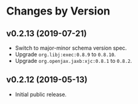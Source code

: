 # Changes by Version

## v0.2.13 (2019-07-21)
* Switch to major-minor schema version spec.
* Upgrade `org.libj:exec:0.8.9` to `0.8.10`.
* Upgrade `org.openjax.jaxb:xjc:0.8.1` to `0.8.2`.

## v0.2.12 (2019-05-13)
* Initial public release.